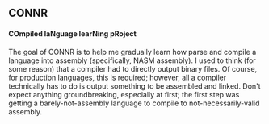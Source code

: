 ## CONNR
#### COmpiled laNguage learNing pRoject

The goal of CONNR is to help me gradually learn how parse and compile a language into assembly (specifically, NASM assembly).
I used to think (for some reason) that a compiler had to directly output binary files. Of course, for production languages, this is required; however, all a compiler technically has to do is output something to be assembled and linked.
Don't expect anything groundbreaking, especially at first; the first step was getting a barely-not-assembly language to compile to not-necessarily-valid assembly.